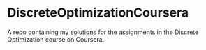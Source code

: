 # DiscreteOptimizationCoursera

A repo containing my solutions for the assignments in the Discrete Optimization course on Coursera.
